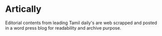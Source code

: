 # Artically
Editorial contents from leading Tamil daily's are web scrapped and posted in a word press blog for readability and archive purpose. 